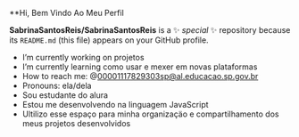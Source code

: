 **Hi, Bem Vindo Ao Meu Perfil

**SabrinaSantosReis/SabrinaSantosReis** is a ✨ _special_ ✨ repository because its `README.md` (this file) appears on your GitHub profile.


-  I’m currently working on projetos
-  I’m currently learning como usar e mexer em novas plataformas 
-  How to reach me: @00001117829303sp@al.educacao.sp.gov.br
-  Pronouns: ela/dela
-  Sou estudante do alura
-  Estou me desenvolvendo na linguagem JavaScript
-  Ultilizo esse espaço para minha organizaçäo e compartilhamento dos meus projetos desenvolvidos

